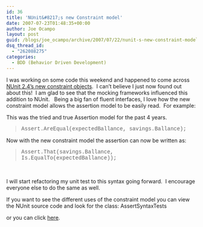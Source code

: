 ```yaml
---
id: 36
title: 'NUnit&#8217;s new Constraint model'
date: 2007-07-23T01:48:35+00:00
author: Joe Ocampo
layout: post
guid: /blogs/joe_ocampo/archive/2007/07/22/nunit-s-new-constraint-model.aspx
dsq_thread_id:
  - "262088275"
categories:
  - BDD (Behavior Driven Development)
---
```

I was working on some code this weekend and happened to come across <a href="http://nunit.com/blogs/?p=44" target="_blank">NUnit 2.4&#8217;s&nbsp;new constraint objects</a>.&nbsp; I can&#8217;t believe I just now found out about this!&nbsp; I am glad to see that the mocking frameworks influenced this addition to NUnit.&nbsp; &nbsp;Being a big fan of fluent interfaces, I love how the new constraint model allows the assertion model to be easily read.&nbsp; For example:

This was the tried and true Assertion model for the past 4 years.

> <font face="Courier New">Assert.AreEqual(expectedBallance, savings.Ballance);</font>

Now with the new constraint model the assertion can now be written as:

> <font face="Courier New">Assert.That(savings.Ballance, Is.EqualTo(expectedBallance));</font>

&nbsp;

I will start refactoring my unit test to this syntax going forward.&nbsp; I encourage everyone else to do the same as well.

If you want to see the different uses of the constraint model you can view the NUnit source code&nbsp;and look for the class: AssertSyntaxTests

or you can click <a href="http://www.koders.com/csharp/fidD1B83A597F488B4428269DC8051FFDE8208C2C56.aspx" target="_blank">here</a>.